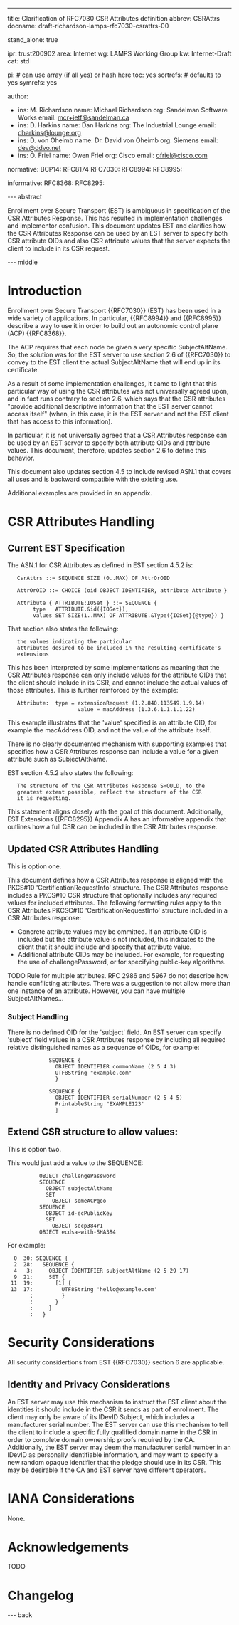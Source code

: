 ---
title: Clarification of RFC7030 CSR Attributes definition
abbrev: CSRAttrs
docname: draft-richardson-lamps-rfc7030-csrattrs-00

stand_alone: true

ipr: trust200902
area: Internet
wg: LAMPS Working Group
kw: Internet-Draft
cat: std

pi:    # can use array (if all yes) or hash here
  toc: yes
  sortrefs:   # defaults to yes
  symrefs: yes

author:
- ins: M. Richardson
  name: Michael Richardson
  org: Sandelman Software Works
  email: mcr+ietf@sandelman.ca
- ins: D. Harkins
  name: Dan Harkins
  org: The Industrial Lounge
  email: dharkins@lounge.org
- ins: D. von Oheimb
  name: Dr. David von Oheimb
  org: Siemens
  email: dev@ddvo.net
- ins: O. Friel
  name: Owen Friel
  org: Cisco
  email: ofriel@cisco.com

normative:
  BCP14: RFC8174
  RFC7030:
  RFC8994:
  RFC8995:

informative:
  RFC8368:
  RFC8295:

--- abstract

Enrollment over Secure Transport (EST) is ambiguous in specification of the CSR Attributes Response.
This has resulted in implementation challenges and implementor confusion.
This document updates EST and clarifies how the CSR Attributes Response can be used by an EST server to specify both CSR attribute OIDs and also CSR attribute values that the server expects the client to include in its CSR request.

--- middle

# Introduction

Enrollment over Secure Transport {{RFC7030}} (EST) has been used in a wide variety of applications.
In particular, {{RFC8994}} and {{RFC8995}} describe a way to use it in order to build out an autonomic control plane (ACP) {{RFC8368}}.

The ACP requires that each node be given a very specific SubjectAltName.
So, the solution was for the EST server to use section 2.6 of {{RFC7030}} to convey to the EST client the actual SubjectAltName that will end up in its certificate.

As a result of some implementation challenges, it came to light that this particular way of using the CSR attributes was not universally agreed upon, and in fact runs contrary to section 2.6, which says that the CSR attributes "provide additional descriptive information that the EST server cannot access itself" (when, in this case, it is the EST server and not the EST client that has access to this information).

In particular, it is not universally agreed that a CSR Attributes response can be used by an EST server to specify both attribute OIDs and attribute values. This document, therefore, updates section 2.6 to define this behavior.

This document also updates section 4.5 to include revised ASN.1 that covers all uses and is backward compatible with the existing use.

Additional examples are provided in an appendix.

# CSR Attributes Handling

## Current EST Specification

The ASN.1 for CSR Attributes as defined in EST section 4.5.2 is:

~~~
   CsrAttrs ::= SEQUENCE SIZE (0..MAX) OF AttrOrOID

   AttrOrOID ::= CHOICE (oid OBJECT IDENTIFIER, attribute Attribute }

   Attribute { ATTRIBUTE:IOSet } ::= SEQUENCE {
        type   ATTRIBUTE.&id({IOSet}),
        values SET SIZE(1..MAX) OF ATTRIBUTE.&Type({IOSet}{@type}) }
~~~

That section also states the following:

~~~
   the values indicating the particular
   attributes desired to be included in the resulting certificate's
   extensions
~~~

This has been interpreted by some implementations as meaning that the CSR Attributes response can only include values for the attribute OIDs that the client should include in its CSR, and cannot include the actual values of those attributes.
This is further reinforced by the example:

~~~
   Attribute:  type = extensionRequest (1.2.840.113549.1.9.14)
                      value = macAddress (1.3.6.1.1.1.1.22)
~~~

This example illustrates that the 'value' specified is an attribute OID, for example the macAddress OID, and not the value of the attribute itself.

There is no clearly documented mechanism with supporting examples that specifies how a CSR Attributes response can include a value for a given attribute such as SubjectAltName.

EST section 4.5.2 also states the following:

~~~
   The structure of the CSR Attributes Response SHOULD, to the
   greatest extent possible, reflect the structure of the CSR
   it is requesting.
~~~

This statement aligns closely with the goal of this document.
Additionally, EST Extensions {{RFC8295}} Appendix A has an informative appendix that outlines how a full CSR can be included in the CSR Attributes response.

## Updated CSR Attributes Handling

This is option one.

This document defines how a CSR Attributes response is aligned with the PKCS#10 'CertificationRequestInfo' structure. The CSR Attributes response includes a PKCS#10 CSR structure that optionally includes any required values for included attributes. The following formatting rules apply to the CSR Attributes PKCSC#10 'CertificationRequestInfo' structure included in a CSR Attributes response:

- Concrete attribute values may be ommitted. If an attribute OID is included but the attribute value is not included, this indicates to the client that it should include and specify that attribute value.
- Additional attribute OIDs may be included. For example, for requesting the use of challengePassword, or for specifying public-key algorithms.

TODO Rule for multiple attributes.
RFC 2986 and 5967 do not describe how handle conflicting attributes.
There was a suggestion to not allow more than one instance of an attribute.
However, you can have multiple SubjectAltNames...

### Subject Handling

There is no defined OID for the 'subject' field. An EST server can specify 'subject' field values in a CSR Attributes response by including all required relative distinguished names as a sequence of OIDs, for example:

~~~
             SEQUENCE {
               OBJECT IDENTIFIER commonName (2 5 4 3)
               UTF8String "example.com"
               }

             SEQUENCE {
               OBJECT IDENTIFIER serialNumber (2 5 4 5)
               PrintableString "EXAMPLE123'
               }

~~~

## Extend CSR structure to allow values:

This is option two.

This would just add a value to the SEQUENCE:

~~~~
          OBJECT challengePassword
          SEQUENCE
            OBJECT subjectAltName
            SET
              OBJECT someACPgoo
          SEQUENCE
            OBJECT id-ecPublicKey
            SET
              OBJECT secp384r1
          OBJECT ecdsa-with-SHA384
~~~~

For example:

~~~~
  0  30: SEQUENCE {
  2  28:   SEQUENCE {
  4   3:     OBJECT IDENTIFIER subjectAltName (2 5 29 17)
  9  21:     SET {
 11  19:       [1] {
 13  17:         UTF8String 'hello@example.com'
       :         }
       :       }
       :     }
       :   }
~~~~


# Security Considerations

All security considertions from EST {{RFC7030}} section 6 are applicable.

## Identity and Privacy Considerations

An EST server may use this mechanism to instruct the EST client about the identities it should include in the CSR it sends as part of enrollment.
The client may only be aware of its IDevID Subject, which includes a manufacturer serial number.
The EST server can use this mechanism to tell the client to include a specific fully qualified domain name in the CSR in order to complete domain ownership proofs required by the CA.
Additionally, the EST server may deem the manufacturer serial number in an IDevID as personally identifiable information, and may want to specify a new random opaque identifier that the pledge should use in its CSR.
This may be desirable if the CA and EST server have different operators.

# IANA Considerations

None.

# Acknowledgements

TODO

# Changelog


--- back

